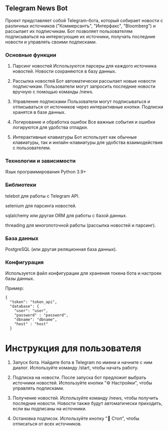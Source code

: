 ## Telegram News Bot
Проект представляет собой Telegram-бота, который собирает новости с различных источников ("Коммерсантъ", "Интерфакс", 
"Bloomberg") и рассылает их подписчикам. Бот позволяет пользователям подписываться на интересующие их источники, 
получать последние новости и управлять своими подписками.

### Основные функции
1. Парсинг новостей
Используются парсеры для каждого источника новостей.
Новости сохраняются в базу данных.

2. Рассылка новостей
Бот автоматически рассылает новые новости подписчикам.
Пользователи могут запросить последние новости вручную с помощью команды /news.

3. Управление подписками
Пользователи могут подписываться и отписываться от источников через интерактивные кнопки.
Подписки хранятся в базе данных.

4. Логирование и обработка ошибок
Все важные события и ошибки логируются для удобства отладки.

5. Интерактивные клавиатуры
Бот использует как обычные клавиатуры, так и инлайн-клавиатуры для удобства взаимодействия с пользователем.

### Технологии и зависимости
Язык программирования
Python 3.9+

### Библиотеки
telebot для работы с Telegram API.

selenium для парсинга новостей.

sqlalchemy или другая ORM для работы с базой данных.

threading для многопоточной работы (рассылка новостей и парсинг).

### База данных
PostgreSQL (или другая реляционная база данных).

### Конфигурация
Используется файл конфигурации для хранения токена бота и настроек базы данных.

Пример:
```
{
  "token": "token_api",
  "database": {
    "user": "user",
    "password" : "password",
    "dbname": "dbname",
    "host" : "host"
  }
```

# Инструкция для пользователя
1. Запуск бота.
Найдите бота в Telegram по имени и начните с ним диалог.
Используйте команду /start, чтобы начать работу.

2. Подписка на новости.
После запуска бот предложит выбрать источники новостей.
Используйте кнопки "⚙️ Настройки", чтобы управлять подписками.

3. Получение новостей.
Используйте команду /news, чтобы получить последние новости.
Новости также будут автоматически приходить, если вы подписаны на источники.

4. Остановка подписок.
Используйте кнопку "🚫 Стоп", чтобы отписаться от всех источников.